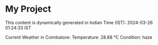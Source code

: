# My Project

This content is dynamically generated in Indian Time (IST): 2024-03-26 01:24:33 IST


Current Weather in Coimbatore:
Temperature: 28.88 °C
Condition: haze
